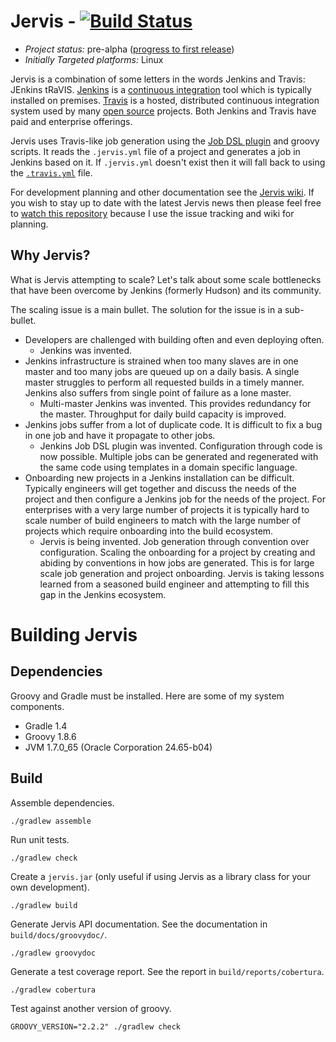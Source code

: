 # Jervis - [![Build Status][status-build]][travis-jervis]

* *Project status:* pre-alpha ([progress to first release][milestone-progress])
* *Initially Targeted platforms:* Linux

Jervis is a combination of some letters in the words Jenkins and Travis: JEnkins
tRaVIS.  [Jenkins][jenkins] is a [continuous integration][wiki-ci] tool which is
typically installed on premises.  [Travis][travis] is a hosted, distributed
continuous integration system used by many [open source][wiki-os] projects.
Both Jenkins and Travis have paid and enterprise offerings.

Jervis uses Travis-like job generation using the [Job DSL
plugin][jenkins-plugin-job-dsl] and groovy scripts.  It reads the `.jervis.yml`
file of a project and generates a job in Jenkins based on it.  If `.jervis.yml`
doesn't exist then it will fall back to using the [`.travis.yml`][travis-yaml]
file.

For development planning and other documentation see the [Jervis
wiki][jervis-wiki].  If you wish to stay up to date with the latest Jervis news
then please feel free to [watch this repository][watch-repo] because I use the
issue tracking and wiki for planning.

## Why Jervis?

What is Jervis attempting to scale?  Let's talk about some scale bottlenecks
that have been overcome by Jenkins (formerly Hudson) and its community.

The scaling issue is a main bullet. The solution for the issue is in a
sub-bullet.

* Developers are challenged with building often and even deploying often.
  * Jenkins was invented.
* Jenkins infrastructure is strained when too many slaves are in one master and
  too many jobs are queued up on a daily basis.  A single master struggles to
  perform all requested builds in a timely manner.  Jenkins also suffers from
  single point of failure as a lone master.
  * Multi-master Jenkins was invented. This provides redundancy for the master.
    Throughput for daily build capacity is improved.
* Jenkins jobs suffer from a lot of duplicate code.  It is difficult to fix a
  bug in one job and have it propagate to other jobs.
  * Jenkins Job DSL plugin was invented.  Configuration through code is now
    possible.  Multiple jobs can be generated and regenerated with the same code
    using templates in a domain specific language.
* Onboarding new projects in a Jenkins installation can be difficult.  Typically
  engineers will get together and discuss the needs of the project and then
  configure a Jenkins job for the needs of the project.  For enterprises with a
  very large number of projects it is typically hard to scale number of build
  engineers to match with the large number of projects which require onboarding
  into the build ecosystem.
  * Jervis is being invented.  Job generation through convention over
    configuration.  Scaling the onboarding for a project by creating and abiding
    by conventions in how jobs are generated.  This is for large scale job
    generation and project onboarding.  Jervis is taking lessons learned from a
    seasoned build engineer and attempting to fill this gap in the Jenkins
    ecosystem.

# Building Jervis

## Dependencies

Groovy and Gradle must be installed.  Here are some of my system components.

* Gradle 1.4
* Groovy 1.8.6
* JVM 1.7.0\_65 (Oracle Corporation 24.65-b04)

## Build

Assemble dependencies.

    ./gradlew assemble

Run unit tests.

    ./gradlew check

Create a `jervis.jar` (only useful if using Jervis as a library class for your
own development).

    ./gradlew build

Generate Jervis API documentation.  See the documentation in
`build/docs/groovydoc/`.

    ./gradlew groovydoc

Generate a test coverage report.  See the report in `build/reports/cobertura`.

    ./gradlew cobertura

Test against another version of groovy.

    GROOVY_VERSION="2.2.2" ./gradlew check

[jenkins]: https://jenkins-ci.org/
[jenkins-plugin-job-dsl]: https://wiki.jenkins-ci.org/display/JENKINS/Job+DSL+Plugin
[jervis-wiki]: https://github.com/samrocketman/jervis/wiki
[milestone-progress]: https://github.com/samrocketman/jervis/milestones
[status-build]: https://travis-ci.org/samrocketman/jervis.svg?branch=master
[travis]: https://travis-ci.org/
[travis-jervis]: https://travis-ci.org/samrocketman/jervis
[travis-yaml]: http://docs.travis-ci.com/user/build-configuration/
[watch-repo]: https://help.github.com/articles/watching-repositories/
[wiki-ci]: https://en.wikipedia.org/wiki/Continuous_integration
[wiki-os]: http://en.m.wikipedia.org/wiki/Open_source
